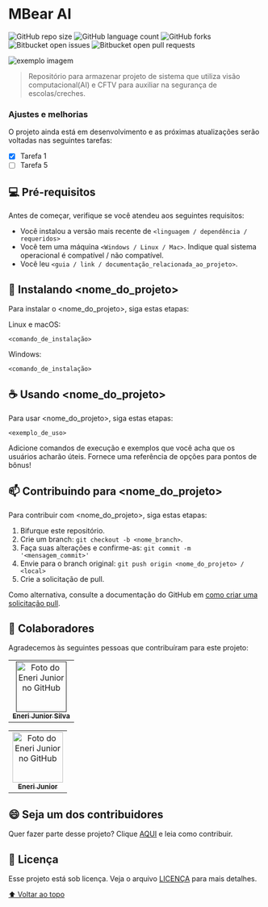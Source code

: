# MBear AI

<!---Esses são exemplos. Veja https://shields.io para outras pessoas ou para personalizar este conjunto de escudos. Você pode querer incluir dependências, status do projeto e informações de licença aqui--->

![GitHub repo size](https://img.shields.io/github/repo-size/mbear-ai/README-template?style=for-the-badge)
![GitHub language count](https://img.shields.io/github/languages/count/mbear-ai/README-template?style=for-the-badge)
![GitHub forks](https://img.shields.io/github/forks/mbear-ai/README-template?style=for-the-badge)
![Bitbucket open issues](https://img.shields.io/bitbucket/issues/mbear-ai/README-template?style=for-the-badge)
![Bitbucket open pull requests](https://img.shields.io/bitbucket/pr-raw/mbear-ai/README-template?style=for-the-badge)

<img src="exemplo-image.png" alt="exemplo imagem">

> Repositório para armazenar projeto de sistema que utiliza visão computacional(AI) e CFTV para auxiliar na segurança de escolas/creches.

### Ajustes e melhorias

O projeto ainda está em desenvolvimento e as próximas atualizações serão voltadas nas seguintes tarefas:

- [x] Tarefa 1
- [ ] Tarefa 5

## 💻 Pré-requisitos

Antes de começar, verifique se você atendeu aos seguintes requisitos:
<!---Estes são apenas requisitos de exemplo. Adicionar, duplicar ou remover conforme necessário--->
* Você instalou a versão mais recente de `<linguagem / dependência / requeridos>`
* Você tem uma máquina `<Windows / Linux / Mac>`. Indique qual sistema operacional é compatível / não compatível.
* Você leu `<guia / link / documentação_relacionada_ao_projeto>`.

## 🚀 Instalando <nome_do_projeto>

Para instalar o <nome_do_projeto>, siga estas etapas:

Linux e macOS:
```
<comando_de_instalação>
```

Windows:
```
<comando_de_instalação>
```

## ☕ Usando <nome_do_projeto>

Para usar <nome_do_projeto>, siga estas etapas:

```
<exemplo_de_uso>
```

Adicione comandos de execução e exemplos que você acha que os usuários acharão úteis. Fornece uma referência de opções para pontos de bônus!

## 📫 Contribuindo para <nome_do_projeto>
<!---Se o seu README for longo ou se você tiver algum processo ou etapas específicas que deseja que os contribuidores sigam, considere a criação de um arquivo CONTRIBUTING.md separado--->
Para contribuir com <nome_do_projeto>, siga estas etapas:

1. Bifurque este repositório.
2. Crie um branch: `git checkout -b <nome_branch>`.
3. Faça suas alterações e confirme-as: `git commit -m '<mensagem_commit>'`
4. Envie para o branch original: `git push origin <nome_do_projeto> / <local>`
5. Crie a solicitação de pull.

Como alternativa, consulte a documentação do GitHub em [como criar uma solicitação pull](https://help.github.com/en/github/collaborating-with-issues-and-pull-requests/creating-a-pull-request).

## 🤝 Colaboradores

Agradecemos às seguintes pessoas que contribuíram para este projeto:

<table>
  <tr>
    <td align="center">
      <a href="">
        <img src="https://avatars3.githubusercontent.com/u/31936044" width="100px;" alt="Foto do Eneri Junior no GitHub"/><br>
        <sub>
          <b>Eneri Junior Silva</b>
        </sub>
      </a>
    </td>
<table>
  <tr>
    <td align="center">
      <a href="https://github.com/jrcosta">
        <img src="https://avatars.githubusercontent.com/u/22981568?v=4" width="100px;" alt="Foto do Eneri Junior no GitHub"/><br>
        <sub>
          <b>Eneri Junior</b>
        </sub>
      </a>
    </td>
  </tr>
</table>

## 😄 Seja um dos contribuidores<br>

Quer fazer parte desse projeto? Clique [AQUI](CONTRIBUTING.md) e leia como contribuir.

## 📝 Licença

Esse projeto está sob licença. Veja o arquivo [LICENÇA](LICENSE.md) para mais detalhes.

[⬆ Voltar ao topo](#mbear-ai)<br>
